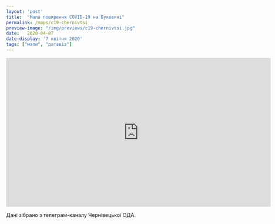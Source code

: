 ```yaml
---
layout: 'post'
title:  "Мапа поширення COVID-19 на Буковині"
permalink: /maps/c19-chernivtsi
preview-image: "/img/previews/c19-chernivtsi.jpg"
date:   2020-04-07
date-display: '7 квітня 2020'
tags: ["мапи", "датавіз"] 
---
```


<iframe width="720" height="405" src="https://www.youtube.com/embed/MCPOLqVmUm0?autoplay=1&loop=1&modestbranding=1" frameborder="0" allow="accelerometer; autoplay; encrypted-media; gyroscope; picture-in-picture" allowfullscreen></iframe><br>

Дані зібрано з телеграм-каналу Чернівецької ОДА.
